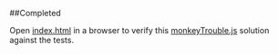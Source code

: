 ##Completed

Open [index.html](index.html) in a browser to verify this [monkeyTrouble.js](monkeyTrouble.js) solution against the tests.  
